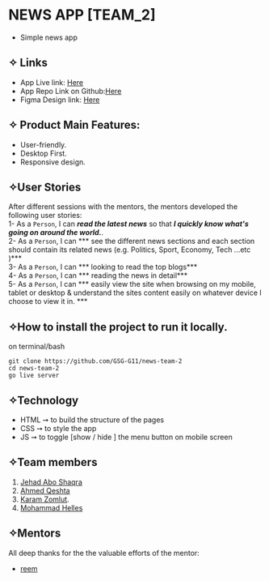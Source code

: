 # NEWS APP [TEAM_2]
- Simple news app 

## ✧ Links
- App Live link: [Here]( https://gsg-g11.github.io/news-team-2/)
- App Repo Link on Github:[Here](https://github.com/GSG-G11/news-team-2)
- Figma Design link: [Here](https://www.figma.com/file/LsEI9IHnLKywTLHhXrDlfd/News-Website-UI-and-Presentation-for-Opportunists-(Community)?node-id=0%3A1) 

## ✧ Product Main Features:
* User-friendly.
* Desktop First.
* Responsive design.

## ✧User Stories
After different sessions with the mentors, the mentors developed the following user stories: <br>
1- As a `Person`, I can ***read the latest news*** so that ***I quickly know what's going on around the world.***. <br>
2- As a `Person`, I can *** see the different news sections and each section should contain its related news (e.g. Politics, Sport, Economy, Tech ...etc )***  <br>
3- As a `Person`, I can *** looking to read the top blogs***  <br>
4- As a `Person`, I can *** reading the news in detail***  <br>
5- As a `Person`, I can *** easily view the site when browsing on my mobile, tablet or desktop & understand the sites content easily on whatever device I choose to view it in. ***  <br>

## ✧How to install the project to run it locally.

on terminal/bash

```shell
git clone https://github.com/GSG-G11/news-team-2
cd news-team-2
go live server
```

## ✧Technology
- HTML ➙ to build the structure of the pages 
- CSS ➙ to style the app
- JS ➙ to toggle [show / hide ] the menu button on mobile screen




## ✧Team members
1. [Jehad Abo Shaqra](https://github.com/Jehad91)
2. [Ahmed Qeshta](https://github.com/AhmedQeshta)
3. [Karam Zomlut](https://github.com/karam-zomlut).
4. [Mohammad Helles](https://github.com/mo7amedehab97)

## ✧Mentors
All deep thanks for the the valuable efforts of the mentor:
- [reem](https://github.com/reemsh2000)
